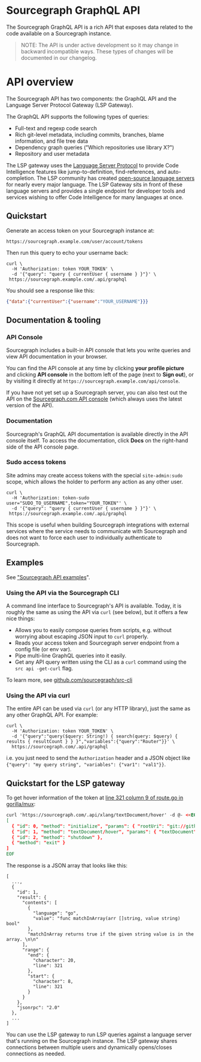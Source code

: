 # Sourcegraph GraphQL API

The Sourcegraph GraphQL API is a rich API that exposes data related to the code available on a Sourcegraph instance.

> NOTE: The API is under active development so it may change in backward incompatible ways. These types of changes will be documented in our changelog.

# API overview

The Sourcegraph API has two components: the GraphQL API and the Language Server Protocol Gateway (LSP Gateway).

The GraphQL API supports the following types of queries:

- Full-text and regexp code search
- Rich git-level metadata, including commits, branches, blame information, and file tree data
- Dependency graph queries ("Which repositories use library X?")
- Repository and user metadata

The LSP gateway uses the [Language Server Protocol](https://github.com/Microsoft/language-server-protocol) to provide Code Intelligence features like jump-to-definition, find-references, and auto-completion. The LSP community has created [open-source language servers](http://langserver.org/) for nearly every major language. The LSP Gateway sits in front of these language servers and provides a single endpoint for developer tools and services wishing to offer Code Intelligence for many languages at once.

## Quickstart

Generate an access token on your Sourcegraph instance at:

```none
https://sourcegraph.example.com/user/account/tokens
```

Then run this query to echo your username back:

```shell
curl \
  -H 'Authorization: token YOUR_TOKEN' \
  -d '{"query": "query { currentUser { username } }"}' \
 https://sourcegraph.example.com/.api/graphql
```

 
You should see a response like this:

``` json
{"data":{"currentUser":{"username":"YOUR_USERNAME"}}}
```

## Documentation & tooling

### API Console

Sourcegraph includes a built-in API console that lets you write queries and view API documentation in your browser.

You can find the API console at any time by clicking **your profile picture** and clicking **API console** in the bottom left of the page (next to **Sign out**), or by visiting it directly at `https://sourcegraph.example.com/api/console`.

If you have not yet set up a Sourcegraph server, you can also test out the API on the [Sourcegraph.com API console](https://sourcegraph.com/api/console) (which always uses the latest version of the API).

### Documentation

Sourcegraph's GraphQL API documentation is available directly in the API console itself. To access the documentation, click **Docs** on the right-hand side of the API console page.

### Sudo access tokens

Site admins may create access tokens with the special `site-admin:sudo` scope, which allows the holder to perform any action as any other user.

```shell
curl \
  -H 'Authorization: token-sudo user="SUDO_TO_USERNAME",token="YOUR_TOKEN"' \
  -d '{"query": "query { currentUser { username } }"}' \
 https://sourcegraph.example.com/.api/graphql
```


This scope is useful when building Sourcegraph integrations with external services where the service needs to communicate with Sourcegraph and does not want to force each user to individually authenticate to Sourcegraph.

## Examples

See ["Sourcegraph API examples](/api/graphql/examples.md)".

### Using the API via the Sourcegraph CLI

A command line interface to Sourcegraph's API is available. Today, it is roughly the same as using the API via `curl` (see below), but it offers a few nice things:

- Allows you to easily compose queries from scripts, e.g. without worrying about escaping JSON input to `curl` properly.
- Reads your access token and Sourcegraph server endpoint from a config file (or env var).
- Pipe multi-line GraphQL queries into it easily.
- Get any API query written using the CLI as a `curl` command using the `src api -get-curl` flag.

To learn more, see [github.com/sourcegraph/src-cli](https://github.com/sourcegraph/src-cli)

### Using the API via curl

The entire API can be used via `curl` (or any HTTP library), just the same as any other GraphQL API. For example:

``` shell
curl \
  -H 'Authorization: token YOUR_TOKEN' \
  -d '{"query":"query($query: String!) { search(query: $query) { results { resultCount } } }","variables":{"query":"Router"}}' \
  https://sourcegraph.com/.api/graphql
```


i.e. you just need to send the `Authorization` header and a JSON object like `{"query": "my query string", "variables": {"var1": "val1"}}`.

## Quickstart for the LSP gateway

To get hover information of the token at [line 321 column 9 of route.go in gorilla/mux](https://sourcegraph.com/github.com/gorilla/mux@c85619274f5d55a67491010f883a91f568b3a9b0/-/blob/route.go#L322:9):

```html
curl 'https://sourcegraph.com/.api/xlang/textDocument/hover' -d @- <<EOF
[
  { "id": 0, "method": "initialize", "params": { "rootUri": "git://github.com/gorilla/mux?c85619274f5d55a67491010f883a91f568b3a9b0", "mode": "go" } },
  { "id": 1, "method": "textDocument/hover", "params": { "textDocument": { "uri": "git://github.com/gorilla/mux?c85619274f5d55a67491010f883a91f568b3a9b0#route.go" }, "position": { "character": 8, "line": 321 } } },
  { "id": 2, "method": "shutdown" },
  { "method": "exit" }
]
EOF
```

The response is a JSON array that looks like this:

```
[
  ...,
  {
    "id": 1,
    "result": {
      "contents": [
        {
          "language": "go",
          "value": "func matchInArray(arr []string, value string) bool"
        },
        "matchInArray returns true if the given string value is in the array. \n\n"
      ],
      "range": {
        "end": {
          "character": 20,
          "line": 321
        },
        "start": {
          "character": 8,
          "line": 321
        }
      }
    },
    "jsonrpc": "2.0"
  },
  ...
]
```

You can use the LSP gateway to run LSP queries against a language server that's running on the Sourcegraph instance. The LSP gateway shares connections between multiple users and dynamically opens/closes connections as needed.
